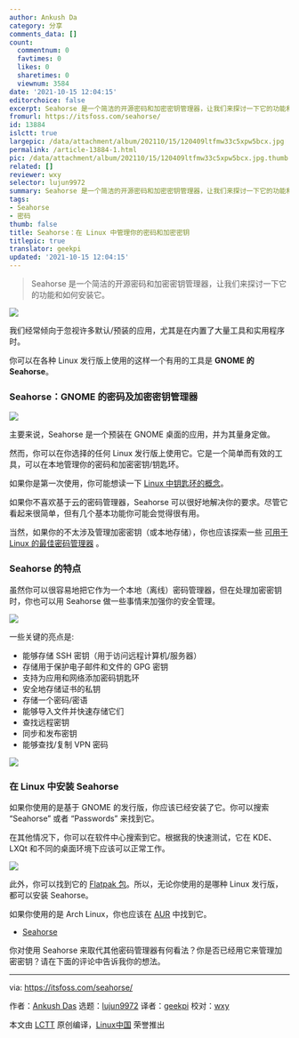 ```yaml
---
author: Ankush Da
category: 分享
comments_data: []
count:
  commentnum: 0
  favtimes: 0
  likes: 0
  sharetimes: 0
  viewnum: 3584
date: '2021-10-15 12:04:15'
editorchoice: false
excerpt: Seahorse 是一个简洁的开源密码和加密密钥管理器，让我们来探讨一下它的功能和如何安装它。
fromurl: https://itsfoss.com/seahorse/
id: 13884
islctt: true
largepic: /data/attachment/album/202110/15/120409ltfmw33c5xpw5bcx.jpg
permalink: /article-13884-1.html
pic: /data/attachment/album/202110/15/120409ltfmw33c5xpw5bcx.jpg.thumb.jpg
related: []
reviewer: wxy
selector: lujun9972
summary: Seahorse 是一个简洁的开源密码和加密密钥管理器，让我们来探讨一下它的功能和如何安装它。
tags:
- Seahorse
- 密码
thumb: false
title: Seahorse：在 Linux 中管理你的密码和加密密钥
titlepic: true
translator: geekpi
updated: '2021-10-15 12:04:15'
---
```



> 
> Seahorse 是一个简洁的开源密码和加密密钥管理器，让我们来探讨一下它的功能和如何安装它。
> 
> 
> 


![](/data/attachment/album/202110/15/120409ltfmw33c5xpw5bcx.jpg)


我们经常倾向于忽视许多默认/预装的应用，尤其是在内置了大量工具和实用程序时。


你可以在各种 Linux 发行版上使用的这样一个有用的工具是 **GNOME 的 Seahorse**。


### Seahorse：GNOME 的密码及加密密钥管理器


![](/data/attachment/album/202110/15/120415gso60srj5r3esedj.png)


主要来说，Seahorse 是一个预装在 GNOME 桌面的应用，并为其量身定做。


然而，你可以在你选择的任何 Linux 发行版上使用它。它是一个简单而有效的工具，可以在本地管理你的密码和加密密钥/钥匙环。


如果你是第一次使用，你可能想读一下 [Linux 中钥匙环的概念](https://itsfoss.com/ubuntu-keyring/)。


如果你不喜欢基于云的密码管理器，Seahorse 可以很好地解决你的要求。尽管它看起来很简单，但有几个基本功能你可能会觉得很有用。


当然，如果你的不太涉及管理加密密钥（或本地存储），你也应该探索一些 [可用于 Linux 的最佳密码管理器](https://itsfoss.com/password-managers-linux/) 。


### Seahorse 的特点


虽然你可以很容易地把它作为一个本地（离线）密码管理器，但在处理加密密钥时，你也可以用 Seahorse 做一些事情来加强你的安全管理。


![](/data/attachment/album/202110/15/120416m7fj3jjoadrl8kwd.png)


一些关键的亮点是:


* 能够存储 SSH 密钥（用于访问远程计算机/服务器）
* 存储用于保护电子邮件和文件的 GPG 密钥
* 支持为应用和网络添加密码钥匙环
* 安全地存储证书的私钥
* 存储一个密码/密语
* 能够导入文件并快速存储它们
* 查找远程密钥
* 同步和发布密钥
* 能够查找/复制 VPN 密码


![](/data/attachment/album/202110/15/120416vwkpmwm9pfgrkg2c.png)


### 在 Linux 中安装 Seahorse


如果你使用的是基于 GNOME 的发行版，你应该已经安装了它。你可以搜索 “Seahorse” 或者 “Passwords” 来找到它。


在其他情况下，你可以在软件中心搜索到它。根据我的快速测试，它在 KDE、LXQt 和不同的桌面环境下应该可以正常工作。


![](/data/attachment/album/202110/15/120417feqe2qushuu0blzz.png)


此外，你可以找到它的 [Flatpak 包](https://www.flathub.org/apps/details/org.gnome.seahorse.Application)。所以，无论你使用的是哪种 Linux 发行版，都可以安装 Seahorse。


如果你使用的是 Arch Linux，你也应该在 [AUR](https://itsfoss.com/aur-arch-linux/) 中找到它。


* [Seahorse](https://wiki.gnome.org/Apps/Seahorse/)


你对使用 Seahorse 来取代其他密码管理器有何看法？你是否已经用它来管理加密密钥？请在下面的评论中告诉我你的想法。




---


via: <https://itsfoss.com/seahorse/>


作者：[Ankush Das](https://itsfoss.com/author/ankush/) 选题：[lujun9972](https://github.com/lujun9972) 译者：[geekpi](https://github.com/geekpi) 校对：[wxy](https://github.com/wxy)


本文由 [LCTT](https://github.com/LCTT/TranslateProject) 原创编译，[Linux中国](https://linux.cn/) 荣誉推出